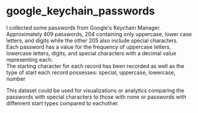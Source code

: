 # google_keychain_passwords
I collected some passwords from Google's Keychain Manager. Approximately 409 passwords, 204 containing only uppercase, lower case letters, and digits while the other 205 also include special characters.  
Each password has a value for the frequency of uppercase letters, lowercase letters, digits, and special characters with a decimal value representing each.  
The starting character for each record has been recorded as well as the type of start each record possesses: special, uppercase, lowercase, number

This dataset could be used for visualizations or analytics comparing the passwords with special characters to those with none or passwords with diffenrent start types compared to eachother. 
